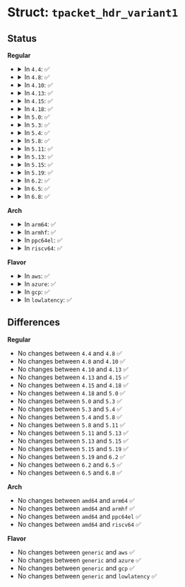 # Struct: <code>tpacket_hdr_variant1</code>

## Status
<b>Regular</b>
<ul>
<li>
<details>
<summary>In <code>4.4</code>: ✅</summary>

```c
struct tpacket_hdr_variant1 {
    __u32 tp_rxhash;
    __u32 tp_vlan_tci;
    __u16 tp_vlan_tpid;
    __u16 tp_padding;
};
```
</details>
</li>
<li>
<details>
<summary>In <code>4.8</code>: ✅</summary>

```c
struct tpacket_hdr_variant1 {
    __u32 tp_rxhash;
    __u32 tp_vlan_tci;
    __u16 tp_vlan_tpid;
    __u16 tp_padding;
};
```
</details>
</li>
<li>
<details>
<summary>In <code>4.10</code>: ✅</summary>

```c
struct tpacket_hdr_variant1 {
    __u32 tp_rxhash;
    __u32 tp_vlan_tci;
    __u16 tp_vlan_tpid;
    __u16 tp_padding;
};
```
</details>
</li>
<li>
<details>
<summary>In <code>4.13</code>: ✅</summary>

```c
struct tpacket_hdr_variant1 {
    __u32 tp_rxhash;
    __u32 tp_vlan_tci;
    __u16 tp_vlan_tpid;
    __u16 tp_padding;
};
```
</details>
</li>
<li>
<details>
<summary>In <code>4.15</code>: ✅</summary>

```c
struct tpacket_hdr_variant1 {
    __u32 tp_rxhash;
    __u32 tp_vlan_tci;
    __u16 tp_vlan_tpid;
    __u16 tp_padding;
};
```
</details>
</li>
<li>
<details>
<summary>In <code>4.18</code>: ✅</summary>

```c
struct tpacket_hdr_variant1 {
    __u32 tp_rxhash;
    __u32 tp_vlan_tci;
    __u16 tp_vlan_tpid;
    __u16 tp_padding;
};
```
</details>
</li>
<li>
<details>
<summary>In <code>5.0</code>: ✅</summary>

```c
struct tpacket_hdr_variant1 {
    __u32 tp_rxhash;
    __u32 tp_vlan_tci;
    __u16 tp_vlan_tpid;
    __u16 tp_padding;
};
```
</details>
</li>
<li>
<details>
<summary>In <code>5.3</code>: ✅</summary>

```c
struct tpacket_hdr_variant1 {
    __u32 tp_rxhash;
    __u32 tp_vlan_tci;
    __u16 tp_vlan_tpid;
    __u16 tp_padding;
};
```
</details>
</li>
<li>
<details>
<summary>In <code>5.4</code>: ✅</summary>

```c
struct tpacket_hdr_variant1 {
    __u32 tp_rxhash;
    __u32 tp_vlan_tci;
    __u16 tp_vlan_tpid;
    __u16 tp_padding;
};
```
</details>
</li>
<li>
<details>
<summary>In <code>5.8</code>: ✅</summary>

```c
struct tpacket_hdr_variant1 {
    __u32 tp_rxhash;
    __u32 tp_vlan_tci;
    __u16 tp_vlan_tpid;
    __u16 tp_padding;
};
```
</details>
</li>
<li>
<details>
<summary>In <code>5.11</code>: ✅</summary>

```c
struct tpacket_hdr_variant1 {
    __u32 tp_rxhash;
    __u32 tp_vlan_tci;
    __u16 tp_vlan_tpid;
    __u16 tp_padding;
};
```
</details>
</li>
<li>
<details>
<summary>In <code>5.13</code>: ✅</summary>

```c
struct tpacket_hdr_variant1 {
    __u32 tp_rxhash;
    __u32 tp_vlan_tci;
    __u16 tp_vlan_tpid;
    __u16 tp_padding;
};
```
</details>
</li>
<li>
<details>
<summary>In <code>5.15</code>: ✅</summary>

```c
struct tpacket_hdr_variant1 {
    __u32 tp_rxhash;
    __u32 tp_vlan_tci;
    __u16 tp_vlan_tpid;
    __u16 tp_padding;
};
```
</details>
</li>
<li>
<details>
<summary>In <code>5.19</code>: ✅</summary>

```c
struct tpacket_hdr_variant1 {
    __u32 tp_rxhash;
    __u32 tp_vlan_tci;
    __u16 tp_vlan_tpid;
    __u16 tp_padding;
};
```
</details>
</li>
<li>
<details>
<summary>In <code>6.2</code>: ✅</summary>

```c
struct tpacket_hdr_variant1 {
    __u32 tp_rxhash;
    __u32 tp_vlan_tci;
    __u16 tp_vlan_tpid;
    __u16 tp_padding;
};
```
</details>
</li>
<li>
<details>
<summary>In <code>6.5</code>: ✅</summary>

```c
struct tpacket_hdr_variant1 {
    __u32 tp_rxhash;
    __u32 tp_vlan_tci;
    __u16 tp_vlan_tpid;
    __u16 tp_padding;
};
```
</details>
</li>
<li>
<details>
<summary>In <code>6.8</code>: ✅</summary>

```c
struct tpacket_hdr_variant1 {
    __u32 tp_rxhash;
    __u32 tp_vlan_tci;
    __u16 tp_vlan_tpid;
    __u16 tp_padding;
};
```
</details>
</li>
</ul>
<b>Arch</b>
<ul>
<li>
<details>
<summary>In <code>arm64</code>: ✅</summary>

```c
struct tpacket_hdr_variant1 {
    __u32 tp_rxhash;
    __u32 tp_vlan_tci;
    __u16 tp_vlan_tpid;
    __u16 tp_padding;
};
```
</details>
</li>
<li>
<details>
<summary>In <code>armhf</code>: ✅</summary>

```c
struct tpacket_hdr_variant1 {
    __u32 tp_rxhash;
    __u32 tp_vlan_tci;
    __u16 tp_vlan_tpid;
    __u16 tp_padding;
};
```
</details>
</li>
<li>
<details>
<summary>In <code>ppc64el</code>: ✅</summary>

```c
struct tpacket_hdr_variant1 {
    __u32 tp_rxhash;
    __u32 tp_vlan_tci;
    __u16 tp_vlan_tpid;
    __u16 tp_padding;
};
```
</details>
</li>
<li>
<details>
<summary>In <code>riscv64</code>: ✅</summary>

```c
struct tpacket_hdr_variant1 {
    __u32 tp_rxhash;
    __u32 tp_vlan_tci;
    __u16 tp_vlan_tpid;
    __u16 tp_padding;
};
```
</details>
</li>
</ul>
<b>Flavor</b>
<ul>
<li>
<details>
<summary>In <code>aws</code>: ✅</summary>

```c
struct tpacket_hdr_variant1 {
    __u32 tp_rxhash;
    __u32 tp_vlan_tci;
    __u16 tp_vlan_tpid;
    __u16 tp_padding;
};
```
</details>
</li>
<li>
<details>
<summary>In <code>azure</code>: ✅</summary>

```c
struct tpacket_hdr_variant1 {
    __u32 tp_rxhash;
    __u32 tp_vlan_tci;
    __u16 tp_vlan_tpid;
    __u16 tp_padding;
};
```
</details>
</li>
<li>
<details>
<summary>In <code>gcp</code>: ✅</summary>

```c
struct tpacket_hdr_variant1 {
    __u32 tp_rxhash;
    __u32 tp_vlan_tci;
    __u16 tp_vlan_tpid;
    __u16 tp_padding;
};
```
</details>
</li>
<li>
<details>
<summary>In <code>lowlatency</code>: ✅</summary>

```c
struct tpacket_hdr_variant1 {
    __u32 tp_rxhash;
    __u32 tp_vlan_tci;
    __u16 tp_vlan_tpid;
    __u16 tp_padding;
};
```
</details>
</li>
</ul>

## Differences
<b>Regular</b>
<ul>
<li>
No changes between <code>4.4</code> and <code>4.8</code> ✅
</li>
<li>
No changes between <code>4.8</code> and <code>4.10</code> ✅
</li>
<li>
No changes between <code>4.10</code> and <code>4.13</code> ✅
</li>
<li>
No changes between <code>4.13</code> and <code>4.15</code> ✅
</li>
<li>
No changes between <code>4.15</code> and <code>4.18</code> ✅
</li>
<li>
No changes between <code>4.18</code> and <code>5.0</code> ✅
</li>
<li>
No changes between <code>5.0</code> and <code>5.3</code> ✅
</li>
<li>
No changes between <code>5.3</code> and <code>5.4</code> ✅
</li>
<li>
No changes between <code>5.4</code> and <code>5.8</code> ✅
</li>
<li>
No changes between <code>5.8</code> and <code>5.11</code> ✅
</li>
<li>
No changes between <code>5.11</code> and <code>5.13</code> ✅
</li>
<li>
No changes between <code>5.13</code> and <code>5.15</code> ✅
</li>
<li>
No changes between <code>5.15</code> and <code>5.19</code> ✅
</li>
<li>
No changes between <code>5.19</code> and <code>6.2</code> ✅
</li>
<li>
No changes between <code>6.2</code> and <code>6.5</code> ✅
</li>
<li>
No changes between <code>6.5</code> and <code>6.8</code> ✅
</li>
</ul>
<b>Arch</b>
<ul>
<li>
No changes between <code>amd64</code> and <code>arm64</code> ✅
</li>
<li>
No changes between <code>amd64</code> and <code>armhf</code> ✅
</li>
<li>
No changes between <code>amd64</code> and <code>ppc64el</code> ✅
</li>
<li>
No changes between <code>amd64</code> and <code>riscv64</code> ✅
</li>
</ul>
<b>Flavor</b>
<ul>
<li>
No changes between <code>generic</code> and <code>aws</code> ✅
</li>
<li>
No changes between <code>generic</code> and <code>azure</code> ✅
</li>
<li>
No changes between <code>generic</code> and <code>gcp</code> ✅
</li>
<li>
No changes between <code>generic</code> and <code>lowlatency</code> ✅
</li>
</ul>
